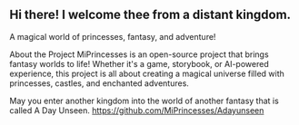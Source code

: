 ## Hi there! I welcome thee from a distant kingdom.

A magical world of princesses, fantasy, and adventure!

About the Project
MiPrincesses is an open-source project that brings fantasy worlds to life! Whether it's a game, storybook, or AI-powered experience, this project is all about creating a magical universe filled with princesses, castles, and enchanted adventures.

May you enter another kingdom into the world of another fantasy that is called A Day Unseen. https://github.com/MiPrincesses/Adayunseen
